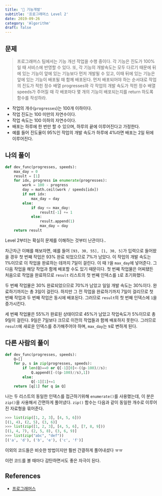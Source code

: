 ```yaml
---
title: '🧠 기능개발'
subtitle: '프로그래머스 Level 2'
date: 2019-09-26
category: 'Algorithm'
draft: false
---
```


## 문제

> 프로그래머스 팀에서는 기능 개선 작업을 수행 중이다.
> 각 기능은 진도가 100%일 때 서비스에 반영할 수 있다.
> 또, 각 기능의 개발속도는 모두 다르기 때문에 뒤에 있는 기능이 앞에 있는 기능보다 먼저 개발될 수 있고, 이때 뒤에 있는 기능은 앞에 있는 기능이 배포될 때 함께 배포된다.
> 먼저 배포되어야 하는 순서대로 작업의 진도가 적힌 정수 배열 progresses와 각 작업의 개발 속도가 적힌 정수 배열 speeds가 주어질 때 각 배포마다 몇 개의 기능이 배포되는지를 return 하도록 함수를 작성하라.

* 작업의 개수(`progresses`)는 100개 이하이다.
* 작업 진도는 100 미만의 자연수이다.
* 작업 속도는 100 이하의 자연수이다.
* 배포는 하루에 한 번만 할 수 있으며, 하루의 끝에 이루어진다고 가정한다.
* 예를 들어 진도율이 95%인 작업의 개발 속도가 하루에 4%라면 배포는 2일 뒤에 이루어진다.

## 나의 풀이

```python
def dev_func(progresses, speeds):
    max_day = 0
    result = [1]
    for idx, progress in enumerate(progresses):
        work = 100 - progress
        day = math.ceil(work / speeds[idx])
        if not idx:
            max_day = day
        else:
            if day <= max_day:
                result[-1] += 1
            else:
                result.append(1)
                max_day = day
    return result
```

Level 2부터는 확실히 문제를 이해하는 것부터 난관이다..

차근차근 이해를 해보자면, 예를 들어 `[93, 30, 55], [1, 30, 5]`가 입력으로 들어왔을 경우 첫 번째 작업은 93% 완료 되었으므로 7%가 남았다.
이 작업의 개발 속도는 1%이므로 이 작업을 완료하는 데까지 7일이 걸린다.
이 때 `7`을 `max_day`에 넣어준다.
그 다음 작업을 해당 작업과 함께 배포할 수도 있기 때문이다.
첫 번째 작업물은 어찌됐든 처음으로 작업을 완료하므로 `result` 리스트의 첫 번째 인덱스를 `1`로 초기화했다.

두 번째 작업물은 30% 완료되었으므로 70%가 남았고 일일 개발 속도는 30%이다.
완료하기까지는 총 3일이 걸린다.
하지만 그 전 작업을 완료하기까지 7일이 걸리므로 첫 번째 작업과 두 번째 작업은 동시에 배포된다.
그러므로 `result`의 첫 번째 인덱스에 `1`을 증가시킨다.

세 번째 작업물은 55%가 완료된 상태이므로 45%가 남았고 작업속도가 5%이므로 총 9일이 걸린다.
9일은 7일보다 크므로 이전의 작업들과 함께 배포하지 못한다.
그러므로 `result`에 새로운 인덱스를 추가해주어야 하며, `max_day`는 `9`로 변하게 된다.

## 다른 사람의 풀이

```python
def dev_func(progresses, speeds):
    Q=[]
    for p, s in zip(progresses, speeds):
        if len(Q)==0 or Q[-1][0]<-((p-100)//s):
            Q.append([-((p-100)//s),1])
        else:
            Q[-1][1]+=1
    return [q[1] for q in Q]
```

나는 두 리스트의 동일한 인덱스를 접근하기위해 `enumerate()`를 사용했는데, 이 분은 `zip()`을 사용해서 간편하게 풀어냈다.
`zip()` 함수는 다음과 같이 동일한 개수로 이루어진 자료형을 묶어준다.

```python
>>> list(zip([1, 2, 3], [4, 5, 6]))
[(1, 4), (2, 5), (3, 6)]
>>> list(zip([1, 2, 3], [4, 5, 6], [7, 8, 9]))
[(1, 4, 7), (2, 5, 8), (3, 6, 9)]
>>> list(zip("abc", "def"))
[('a', 'd'), ('b', 'e'), ('c', 'f')]
```

이외의 코드들은 비슷한 방법이지만 훨씬 간결하게 풀어내셨다 ㅠㅠ

이런 코드를 볼 때마다 감탄하면서도 좋은 자극이 된다.

## References

* [프로그래머스](https://programmers.co.kr/learn/courses/30/lessons/42586)
